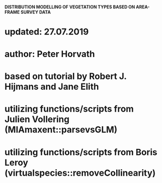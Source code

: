 #### DISTRIBUTION MODELLING OF VEGETATION TYPES BASED ON AREA-FRAME SURVEY DATA ####
# updated: 27.07.2019
# author: Peter Horvath
# based on tutorial by Robert J. Hijmans and Jane Elith
# utilizing functions/scripts from Julien Vollering (MIAmaxent::parsevsGLM)
# utilizing functions/scripts from Boris Leroy (virtualspecies::removeCollinearity)
